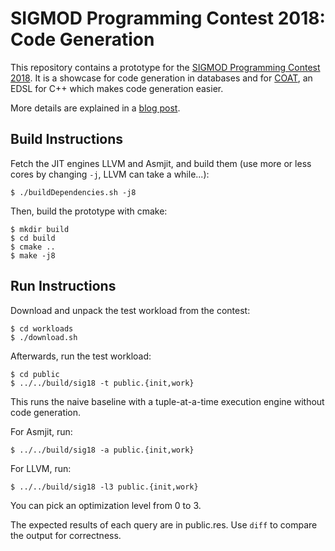 SIGMOD Programming Contest 2018: Code Generation
===

This repository contains a prototype for the [SIGMOD Programming Contest 2018](http://sigmod18contest.db.in.tum.de/task.shtml).
It is a showcase for code generation in databases and for [COAT](https://github.com/tetzank/coat), an EDSL for C++ which makes code generation easier.

More details are explained in a [blog post](https://tetzank.github.io/posts/codegen-in-databases/).


## Build Instructions

Fetch the JIT engines LLVM and Asmjit, and build them (use more or less cores by changing `-j`, LLVM can take a while...):
```
$ ./buildDependencies.sh -j8
```

Then, build the prototype with cmake:
```
$ mkdir build
$ cd build
$ cmake ..
$ make -j8
```

## Run Instructions

Download and unpack the test workload from the contest:
```
$ cd workloads
$ ./download.sh
```

Afterwards, run the test workload:
```
$ cd public
$ ../../build/sig18 -t public.{init,work}
```

This runs the naive baseline with a tuple-at-a-time execution engine without code generation.

For Asmjit, run:
```
$ ../../build/sig18 -a public.{init,work}
```

For LLVM, run:
```
$ ../../build/sig18 -l3 public.{init,work}
```
You can pick an optimization level from 0 to 3.

The expected results of each query are in public.res.
Use `diff` to compare the output for correctness.
